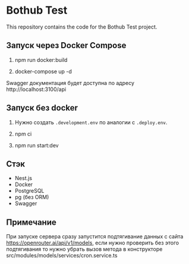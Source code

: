 # Bothub Test

This repository contains the code for the Bothub Test project.

## Запуск через Docker Compose

1. npm run docker:build

2. docker-compose up -d

Swagger документация будет доступна по адресу http://localhost:3100/api

## Запуск без docker


1. Нужно создать `.development.env` по аналогии с `.deploy.env`.

2. npm ci

3. npm run start:dev

## Стэк

- Nest.js
- Docker
- PostgreSQL
- pg (без ORM)
- Swagger

## Примечание

При запуске сервера сразу запустится подтягивание данных с сайта https://openrouter.ai/api/v1/models, если нужно проверить без этого подтягивания то нужно убрать вызов метода в конструкторе src/modules/models/services/cron.service.ts